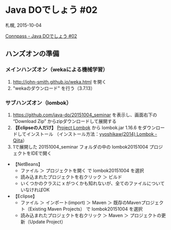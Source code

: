 Java DOでしょう #02
====

札幌, 2015-10-04

[Connpass - Java DOでしょう #02](http://javado.connpass.com/event/20011/)

## ハンズオンの準備

### メインハンズオン（wekaによる機械学習）

1. http://john-smith.github.io/weka.html を開く
2. "wekaのダウンロード" を行う（3.7.13）

### サブハンズオン（lombok）

1. https://github.com/java-do/20151004_seminar を表示し、画面右下の “Download Zip” からzipダウンロードして展開する
2. **【Eclipseの人だけ】** [Project Lombok](https://projectlombok.org/) から lombok.jar 1.16.6 をダウンロードしてインストール （インストール方法：[yyoshikaw(2014) Lombok -Qiita](http://qiita.com/yyoshikaw/items/32a96332cc12854ca7a3)）
3. 1で展開した 20151004_seminar フォルダの中の lombok20151004 プロジェクトをIDEで開く
  - 【NetBeans】
    - ファイル ＞ プロジェクトを開く で lombok20151004 を選択
    - 読み込まれたプロジェクトを右クリック ＞ ビルド
    - いくつかのクラスに x がつくかも知れないが、全てのファイルについていなければOK
  - 【Eclipse】
    - ファイル ＞ インポート(import) ＞ Maven ＞ 既存のMavenプロジェクト（Existing Maven Projects） で lombok20151004 を選択
    - 読み込まれたプロジェクトを右クリック ＞ Maven ＞ プロジェクトの更新（Update Project）

